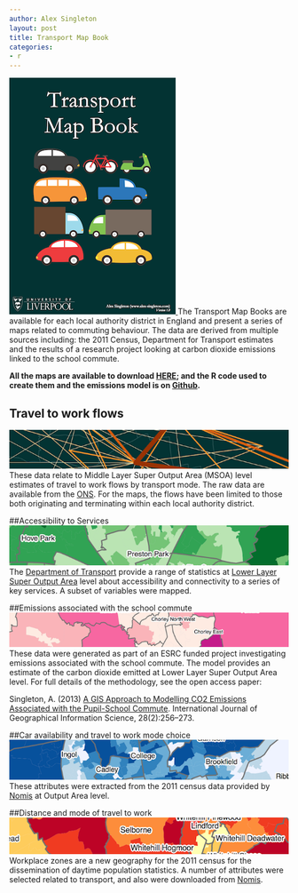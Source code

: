 ```yaml
---
author: Alex Singleton
layout: post
title: Transport Map Book
categories:
- r
---
```


<a href="/Transport-Map-Book/" target="_blank">![Transport Map Book](/public/images/transport_cover.png) </a>The Transport Map Books are available for each local authority district in England and present a series of maps related to commuting behaviour. The data are derived from multiple sources including: the 2011 Census, Department for Transport estimates and the results of a research project looking at carbon dioxide emissions linked to the school commute.

**All the maps are available to download [HERE](http://www.alex-singleton.com/Transport-Map-Book/); and the R code used to create them and the emissions model is on [Github](https://github.com/alexsingleton/Transport-Map-Book).**

## Travel to work flows
<a href="/Transport-Map-Book/" target="_blank">![Travel to work flows](/public/images/TTW.png) </a>
These data relate to Middle Layer Super Output Area (MSOA) level estimates of travel to work flows by transport mode. The raw data are available from the [ONS](http://www.ons.gov.uk/ons/rel/census/2011-census/origin-destination-statistics-on-second-residences-and-workplace-for-merged-local-authorities-and-middle-layer-super-output-areas--msoas--in-england-and-wales/index.html). For the maps, the flows have been limited to those both originating and terminating within each local authority district. 

##Accessibility to Services
<a href="/Transport-Map-Book/" target="_blank">![Accessibility to Services](/public/images/ACC.png) </a>
The [Department of Transport](https://www.gov.uk/government/collections/transport-connectivity-and-accessibility-of-key-services-statistics) provide a range of statistics at [Lower Layer Super Output Area](https://www.gov.uk/government/statistical-data-sets/acs05-travel-time-destination-and-origin-indicators-to-key-sites-and-services-by-lower-super-output-area-lsoa) level about accessibility and connectivity to a series of key services. A subset of variables were mapped.

##Emissions associated with the school commute
<a href="/Transport-Map-Book/" target="_blank">![Emissions ](/public/images/carbon.png) </a>
These data were generated as part of an ESRC funded project investigating emissions associated with the school commute. The model provides an estimate of the carbon dioxide emitted at Lower Layer Super Output Area level. For full details of the methodology, see the open access paper:

Singleton, A. (2013) [A GIS Approach to Modelling CO2 Emissions Associated with the Pupil-School Commute](http://dx.doi.org/10.1080/13658816.2013.832765). International Journal of Geographical Information Science, 28(2):256–273.

##Car availability and travel to work mode choice
<a href="/Transport-Map-Book/" target="_blank">![Car](/public/images/OA.png) </a>
These attributes were extracted from the 2011 census data provided by [Nomis](https://www.nomisweb.co.uk/census/2011) at Output Area level. 

##Distance and mode of travel to work
<a href="/Transport-Map-Book/" target="_blank">![Distance](/public/images/wz.png) </a>
Workplace zones are a new geography for the 2011 census for the dissemination of daytime population statistics. A number of attributes were selected related to transport, and also were downloaded from [Nomis](https://www.nomisweb.co.uk/census/2011/bulk/r5).
